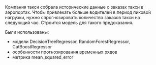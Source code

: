 Компания такси собрала исторические данные о заказах такси в аэропортах. 
Чтобы привлекать больше водителей в период пиковой нагрузки, нужно спрогнозировать количество заказов такси на следующий час. 
Строится модель для такого предсказания.

Были использованы:
- модели DecisionTreeRegressor, RandomForestRegressor, CatBoostRegressor
- особенности прогнозирования временных рядов
- метрика mean_squared_error
